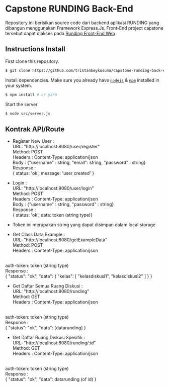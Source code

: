 # Capstone RUNDING Back-End

Repository ini berisikan source code dari backend aplikasi RUNDING yang dibangun menggunakan Framework Express.Js. Front-End project capstone tersebut dapat diakses pada [Runding Front-End Web](https://github.com/Sitouxz/runding-web)

## Instructions Install
First clone this repository.
```bash
$ git clone https://github.com/tristanbeykusuma/capstone-runding-back-end.git
```

Install dependencies. Make sure you already have [`nodejs`](https://nodejs.org/en/) & [`npm`](https://www.npmjs.com/) installed in your system.
```bash
$ npm install # or yarn
```

Start the server
```bash
$ node src/server.js
```

## Kontrak API/Route

- Register New User : <br />
URL: "http://localhost:8080/user/register" <br />
Method: POST <br />
Headers : Content-Type: application/json <br />
Body : {"username" : string, "email": string, "password" : string} <br />
Response : <br />
{ status: 'ok', message: 'user created' }

- Login : <br />
URL: "http://localhost:8080/user/login" <br />
Method: POST <br />
Headers : Content-Type: application/json <br />
Body : {"username" : string, "password" : string} <br />
Response : <br />
{ status: 'ok', data: token (string type)} 

* Token ini merupakan string yang dapat disimpan dalam local storage <br />

- Get Class Data Example : <br />
URL: "http://localhost:8080/getExampleData" <br />
Method: POST <br />
Headers : 
Content-Type: application/json
<br />
auth-token: token (string type) <br />
Response : <br />
{   "status": "ok",
    "data": {
        "kelas": [
            "kelasdiskusi1",
            "kelasdiskusi2"
        ]
    }
 }

- Get Daftar Semua Ruang Diskusi : <br />
URL: "http://localhost:8080/runding" <br />
Method: GET <br />
Headers : 
Content-Type: application/json
<br />
auth-token: token (string type) <br />
Response : <br />
{   "status": "ok",
    "data": [datarunding]
}

- Get Daftar Ruang Diskusi Spesifik : <br />
URL: "http://localhost:8080/runding/:id" <br />
Method: GET <br />
Headers : 
Content-Type: application/json
<br />
auth-token: token (string type) <br />
Response : <br />
{   "status": "ok",
    "data": datarunding (of id)
}

